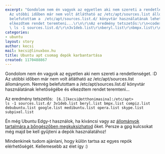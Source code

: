 ```yaml
---
excerpt: "Gondolom nem én vagyok az egyetlen aki nem szereti a rendetlenséget. :D
  Az utóbbi időben már nem volt átlátható az /etc/apt/sources.list állományom. Nemrég
  belefutottam a  /etc/apt/sources.list.d/ könyvtár használatának lehetőségébe és
  elkezdtem rendet teremteni...\r\n\r\nAz eredmény tetszetős:\r\n<code>\r\n[6.][kecsi@otthonimasina]:/etc/apt>
  \ ls -1 sources.list.d/\r\n3v1deb.list\r\nberyl.list\r\nbmpx.list\r\ncompiz.list\r\ndebubuntu.list\r\ngoogle.list\r\nmedibuntu.list\r\nopera.list\r\nskype.list\r\nsubpixel.list\r\n</code>\r\n\r"
categories:
- ubuntu
layout: story
author: kecsi
mail: kecsi@linuxbox.hu
title: Ubuntu apt csomag depók karbantartása
created: 1170488867
---
```

Gondolom nem én vagyok az egyetlen aki nem szereti a rendetlenséget. :D Az utóbbi időben már nem volt átlátható az /etc/apt/sources.list állományom. Nemrég belefutottam a  /etc/apt/sources.list.d/ könyvtár használatának lehetőségébe és elkezdtem rendet teremteni...

Az eredmény tetszetős:
<code>
[6.][kecsi@otthonimasina]:/etc/apt>  ls -1 sources.list.d/
3v1deb.list
beryl.list
bmpx.list
compiz.list
debubuntu.list
google.list
medibuntu.list
opera.list
skype.list
subpixel.list
</code>

Én még Ubuntu Edgy-t használok, ha kíváncsi vagy az <a href="/filebrowser/ubuntu-apt">állományok tartalmára a bőngészőben megkuksizhatod</a> őket. Persze a gpg kulcsokat még majd be kell gyűjteni a depók használatához!

Mindenkinek tudom ajánlani, hogy külön tartsa az egyes repók elérhetőségét. Kellemesebb az élet így :)
